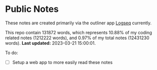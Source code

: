 # Public Notes

These notes are created primarily via the outliner app [Logseq](https://github.com/logseq/logseq) currently.

This repo contain 131872 words, which represents 10.88% of my coding related notes (1212222 words), and 0.97% of my total notes (12431230 words). **Last updated:** 2023-03-21 15:00:01. 

To do:

- [ ] Setup a web app to more easily read these notes
